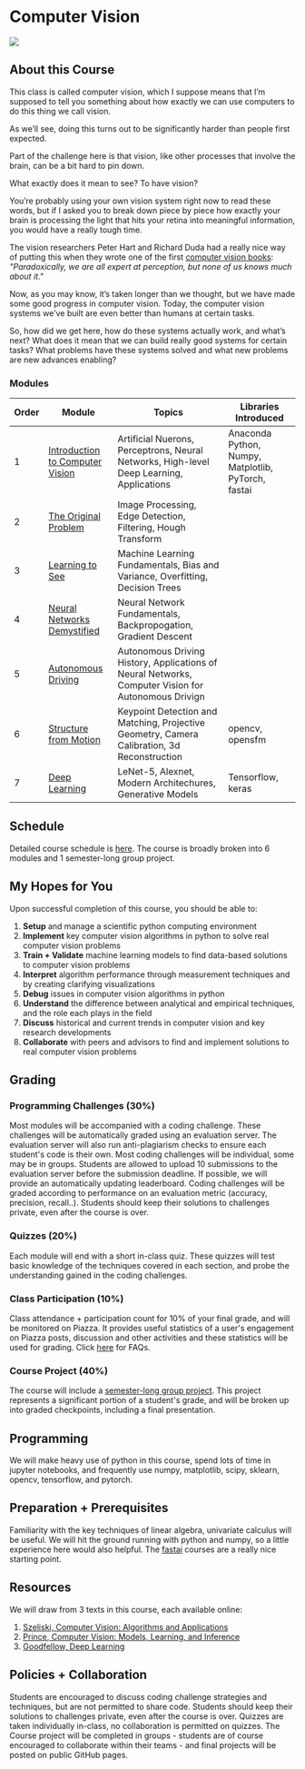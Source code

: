 # Computer Vision

![](graphics/cv_lander_clip.gif)

## About this Course

This class is called computer vision, which I suppose means that I’m supposed to tell you something about how exactly we can use computers to do this thing we call vision. 

As we’ll see, doing this turns out to be significantly harder than people first expected. 

Part of the challenge here is that vision, like other processes that involve the brain, can be a bit hard to pin down. 

What exactly does it mean to see? To have vision?

You’re probably using your own vision system right now to read these words, but if I asked you to break down piece by piece how exactly your brain is processing the light that hits your retina into meaningful information, you would have a really tough time. 

The vision researchers Peter Hart and Richard Duda had a really nice way of putting this when they wrote one of the first [computer vision books](https://www.amazon.com/Pattern-Classification-Scene-Analysis-Richard/dp/0471223611): *"Paradoxically, we are all expert at perception, but none of us knows much about it."*

Now, as you may know, it’s taken longer than we thought, but we have made some good progress in computer vision. Today, the computer vision systems we’ve built are even better than humans at certain tasks. 

So, how did we get here, how do these systems actually work, and what’s next? What does it mean that we can build really good systems for certain tasks? What problems have these systems solved and what new problems are new advances enabling?

### Modules
| Order |   Module    | Topics | Libraries Introduced | 
| ------- | ------------- | --------------------------- | -------------------------- |
| 1 | [Introduction to Computer Vision](https://github.com/unccv/intro_to_computer_vision) | Artificial Nuerons, Perceptrons, Neural Networks, High-level Deep Learning, Applications | Anaconda Python, Numpy, Matplotlib, PyTorch, fastai |
| 2 | [The Original Problem](https://github.com/unccv/the_original_problem)| Image Processing, Edge Detection, Filtering, Hough Transform| |
| 3 | [Learning to See](https://github.com/unccv/learning_to_see) | Machine Learning Fundamentals, Bias and Variance, Overfitting, Decision Trees |
| 4 | [Neural Networks Demystified](https://github.com/unccv/neural_networks) | Neural Network Fundamentals, Backpropogation, Gradient Descent | |
| 5 | [Autonomous Driving](https://github.com/unccv/autonomous_driving) | Autonomous Driving History, Applications of Neural Networks, Computer Vision for Autonomous Drivign| |
| 6 | [Structure from Motion](https://github.com/unccv/the_3d_world) | Keypoint Detection and Matching, Projective Geometry, Camera Calibration, 3d Reconstruction | opencv, opensfm|
| 7 | [Deep Learning](https://github.com/unccv/deep_learning) | LeNet-5, Alexnet, Modern Architechures, Generative Models | Tensorflow, keras|


## Schedule
Detailed course schedule is [here](https://docs.google.com/spreadsheets/d/1Odz1PMNrHdAFfWSJayRSEljyJ9PSdUEaggp9TOE22x0/edit?usp=sharing). The course is broadly broken into 6 modules and 1 semester-long group project. 

## My Hopes for You

Upon successful completion of this course, you should be able to:

1. **Setup** and manage a scientific python computing environment
2. **Implement** key computer vision algorithms in python to solve real computer vision problems
3. **Train + Validate** machine learning models to find data-based solutions to computer vision problems
4. **Interpret** algorithm performance through measurement techniques and by creating clarifying visualizations
5. **Debug** issues in computer vision algorithms in python
6. **Understand** the difference between analytical and empirical techniques, and the role each plays in the field
7. **Discuss** historical and current trends in computer vision and key research developments
8. **Collaborate** with peers and advisors to find and implement solutions to real computer vision problems


## Grading

### Programming Challenges (30%)
Most modules will be accompanied with a coding challenge. These challenges will be automatically graded using an evaluation server. The evaluation server will also run anti-plagiarism checks to ensure each student's code is their own. Most coding challenges will be individual, some may be in groups. Students are allowed to upload 10 submissions to the evaluation server before the submission deadline. If possible, we will provide an automatically updating leaderboard. Coding challenges will be graded according to performance on an evaluation metric (accuracy, precision, recall..). Students should keep their solutions to challenges private, even after the course is over. 

### Quizzes (20%)
Each module will end with a short in-class quiz. These quizzes will test basic knowledge of the techniques covered in each section, and probe the understanding gained in the coding challenges.

### Class Participation (10%)
Class attendance + participation count for 10% of your final grade, and will be monitored on Piazza. It provides useful statistics of a user's engagement on Piazza posts, discussion and other activities and these statistics will be used for grading. Click [here](https://docs.google.com/document/d/1Ke1NSwRFO1X3l6iebSH9ySL47K1psuIrcFeK-Hv0k2s/edit?usp=sharing) for FAQs.

### Course Project (40%)
The course will include a [semester-long group project](https://github.com/unccv/course_project). This project represents a significant portion of a student's grade, and will be broken up into graded checkpoints, including a final presentation. 


## Programming
We will make heavy use of python in this course, spend lots of time in jupyter notebooks, and frequently use numpy, matplotlib, scipy, sklearn, opencv, tensorflow, and pytorch. 

## Preparation + Prerequisites
Familiarity with the key techniques of linear algebra, univariate calculus will be useful. We will hit the ground running with python and numpy, so a little experience here would also helpful. The [fastai](https://www.fast.ai/) courses are a really nice starting point.


## Resources
We will draw from 3 texts in this course, each available online:
1. [Szeliski, Computer Vision: Algorithms and Applications](http://szeliski.org/Book/)
2. [Prince, Computer Vision:  Models, Learning, and Inference](http://www.computervisionmodels.com/)
3. [Goodfellow, Deep Learning](http://www.deeplearningbook.org/)

## Policies + Collaboration
Students are encouraged to discuss coding challenge strategies and techniques, but are not permitted to share code. Students should keep their solutions to challenges private, even after the course is over. Quizzes are taken individually in-class, no collaboration is permitted on quizzes. The Course project will be completed in groups - students are of course encouraged to collaborate within their teams - and final projects will be posted on public GitHub pages. 








